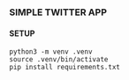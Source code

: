 ### SIMPLE TWITTER APP 
#### SETUP

```
python3 -m venv .venv
source .venv/bin/activate 
pip install requirements.txt

```